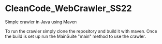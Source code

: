 # CleanCode_WebCrawler_SS22
Simple crawler in Java using Maven


To run the crawler simply clone the repository and build it with maven. Once the build is set up run the MainSuite "main" method to use the crawler.
